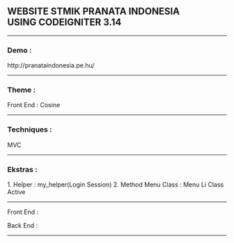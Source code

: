 <h2>WEBSITE STMIK PRANATA INDONESIA<br> USING CODEIGNITER 3.14</h2>
<hr>

<h3>Demo :</h3>
http://pranataindonesia.pe.hu/
<hr>

<h3>Theme : </h3>
Front End : Cosine
<hr>

<h3>Techniques : </h3>MVC
<hr>

<h3>Ekstras : </h3>
1. Helper 			 : my_helper(Login Session)
2. Method Menu Class : Menu Li Class Active
<hr>


Front End : <br>

Back End  : <br>
<hr>

